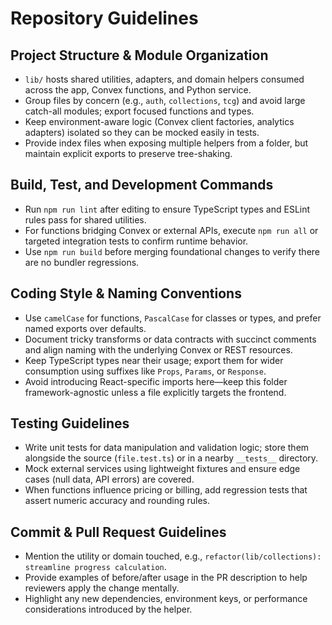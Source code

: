 # Repository Guidelines

## Project Structure & Module Organization
- `lib/` hosts shared utilities, adapters, and domain helpers consumed across the app, Convex functions, and Python service.
- Group files by concern (e.g., `auth`, `collections`, `tcg`) and avoid large catch-all modules; export focused functions and types.
- Keep environment-aware logic (Convex client factories, analytics adapters) isolated so they can be mocked easily in tests.
- Provide index files when exposing multiple helpers from a folder, but maintain explicit exports to preserve tree-shaking.

## Build, Test, and Development Commands
- Run `npm run lint` after editing to ensure TypeScript types and ESLint rules pass for shared utilities.
- For functions bridging Convex or external APIs, execute `npm run all` or targeted integration tests to confirm runtime behavior.
- Use `npm run build` before merging foundational changes to verify there are no bundler regressions.

## Coding Style & Naming Conventions
- Use `camelCase` for functions, `PascalCase` for classes or types, and prefer named exports over defaults.
- Document tricky transforms or data contracts with succinct comments and align naming with the underlying Convex or REST resources.
- Keep TypeScript types near their usage; export them for wider consumption using suffixes like `Props`, `Params`, or `Response`.
- Avoid introducing React-specific imports here—keep this folder framework-agnostic unless a file explicitly targets the frontend.

## Testing Guidelines
- Write unit tests for data manipulation and validation logic; store them alongside the source (`file.test.ts`) or in a nearby `__tests__` directory.
- Mock external services using lightweight fixtures and ensure edge cases (null data, API errors) are covered.
- When functions influence pricing or billing, add regression tests that assert numeric accuracy and rounding rules.

## Commit & Pull Request Guidelines
- Mention the utility or domain touched, e.g., `refactor(lib/collections): streamline progress calculation`.
- Provide examples of before/after usage in the PR description to help reviewers apply the change mentally.
- Highlight any new dependencies, environment keys, or performance considerations introduced by the helper.
